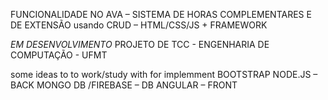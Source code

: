 FUNCIONALIDADE NO AVA – SISTEMA DE HORAS COMPLEMENTARES E DE EXTENSÃO usando CRUD – HTML/CSS/JS + FRAMEWORK 

*EM DESENVOLVIMENTO* PROJETO DE TCC - ENGENHARIA DE COMPUTAÇÃO - UFMT

some ideas to to work/study with for implemment
BOOTSTRAP
NODE.JS – BACK
MONGO DB /FIREBASE – DB
ANGULAR – FRONT
